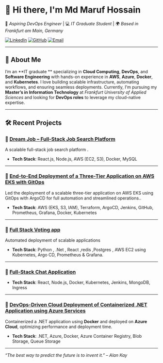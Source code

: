 # 👋 Hi there, I'm **Md Maruf Hossain** 

🎯 *Aspiring DevOps Engineer* | 💻 *IT Graduate Student* | 🌍 *Based in Frankfurt am Main, Germany*

[![LinkedIn](https://img.shields.io/badge/LinkedIn-blue?style=flat&logo=linkedin)](https://linkedin.com/in/md-maruf-hossain-b9b252187)
[![GitHub](https://img.shields.io/badge/GitHub-181717?style=flat&logo=github)](https://github.com/ryanmaruf615)
[![Email](https://img.shields.io/badge/Email-marufhossainbd615@gmail.com-red?style=flat&logo=gmail)](mailto:marufhossainbd615@gmail.com)

---

## 🌟 About Me

I’m an **IT graduate ** specializing in **Cloud Computing**, **DevOps**, and **Software Engineering** with hands-on experience in **AWS**, **Azure**, **Docker**, and **Kubernetes**. I love building scalable infrastructure, automating workflows, and ensuring seamless deployments. Currently, I'm pursuing my **Master’s in Information Technology** at *Frankfurt University of Applied Sciences* and looking for **DevOps roles** to leverage my cloud-native expertise.


---

## 🛠️ Recent Projects

### 🔹 [**Dream Job – Full-Stack Job Search Platform**](https://github.com/ryanmaruf615/Dream_Job.git)  
A scalable full-stack job search platform .  
- **Tech Stack**: React.js, Node.js, AWS (EC2, S3), Docker, MySQL  
---
### 🔹 [**End-to-End Deployment of a Three-Tier Application on AWS EKS with GitOps**](git@github.com:ryanmaruf615/Wanderlust-Mega-Project.git)  
Led the deployment of a scalable three-tier application on AWS EKS using GitOps with ArgoCD for full automation and streamlined operations..  
- **Tech Stack**: AWS (EKS, S3, IAM), Terraform, ArgoCD, Jenkins, GitHub, Prometheus, Grafana, Docker, Kubernetes
---  
### 🔹 [**Full Stack Voting app**](https://github.com/ryanmaruf615/k8s-kind-voting-app.git)
Automated deployment of scalable applications  
- **Tech Stack**: Python , .Net , React ,redis ,Postgres , AWS EC2 using Kubernetes, Argo CD, Prometheus & Grafana.
---  
### 🔹 [**Full-Stack Chat Application**](https://github.com/ryanmaruf615/full-stack_chatApp)
- **Tech Stack**: React, Node.js, Docker, Kubernetes, Jenkins, MongoDB, Ingress
---    
### 🔹 [**DevOps-Driven Cloud Deployment of Containerized .NET Application using Azure Services**](https://shorturl.at/Q3Hc9)  
Containerized a .NET application using **Docker** and deployed on **Azure Cloud**, optimizing performance and deployment time.  
- **Tech Stack**: .NET, Azure, Docker, Azure Container Registry, Blob Storage, Queue Storage  
---



*“The best way to predict the future is to invent it.” – Alan Kay*
